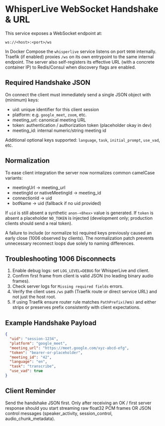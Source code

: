 # WhisperLive WebSocket Handshake & URL

This service exposes a WebSocket endpoint at:

```
ws://<host>:<port>/ws
```

In Docker Compose the `whisperlive` service listens on port `9090` internally. Traefik (if enabled) proxies `/ws` on its own entrypoint to the same internal endpoint. The server also self-registers its effective URL (with a concrete container IP) to Redis/Consul when discovery flags are enabled.

## Required Handshake JSON
On connect the client must immediately send a single JSON object with (minimum) keys:

- uid: unique identifier for this client session
- platform: e.g. `google_meet`, `zoom`, etc.
- meeting_url: canonical meeting URL
- token: authentication / authorization token (placeholder okay in dev)
- meeting_id: internal numeric/string meeting id

Additional optional keys supported: `language`, `task`, `initial_prompt`, `use_vad`, etc.

## Normalization
To ease client integration the server now normalizes common camelCase variants:

- meetingUrl -> meeting_url
- meetingId or nativeMeetingId -> meeting_id
- connectionId -> uid
- botName -> uid (fallback if no uid provided)

If `uid` is still absent a synthetic `anon-<8hex>` value is generated. If `token` is absent a placeholder `NO_TOKEN` is injected (development only; production clients should send a real token).

A failure to include (or normalize to) required keys previously caused an early close (1006 observed by clients). The normalization patch prevents unnecessary reconnect loops due solely to naming differences.

## Troubleshooting 1006 Disconnects
1. Enable debug logs: set `LOG_LEVEL=DEBUG` for WhisperLive and client.
2. Confirm first frame from client is valid JSON (no leading binary audio frames).
3. Check server logs for `Missing required fields` errors.
4. Verify the client uses `/ws` path (Traefik route or direct service URL) and not just the host root.
5. If using Traefik ensure router rule matches `PathPrefix(`/ws`)` and either strips or preserves prefix consistently with client expectations.

## Example Handshake Payload
```json
{
  "uid": "session-1234",
  "platform": "google_meet",
  "meeting_url": "https://meet.google.com/xyz-abcd-efg",
  "token": "bearer-or-placeholder",
  "meeting_id": "42",
  "language": "en",
  "task": "transcribe",
  "use_vad": true
}
```

## Client Reminder
Send the handshake JSON first. Only after receiving an OK / first server response should you start streaming raw float32 PCM frames OR JSON control messages (speaker_activity, session_control, audio_chunk_metadata).
